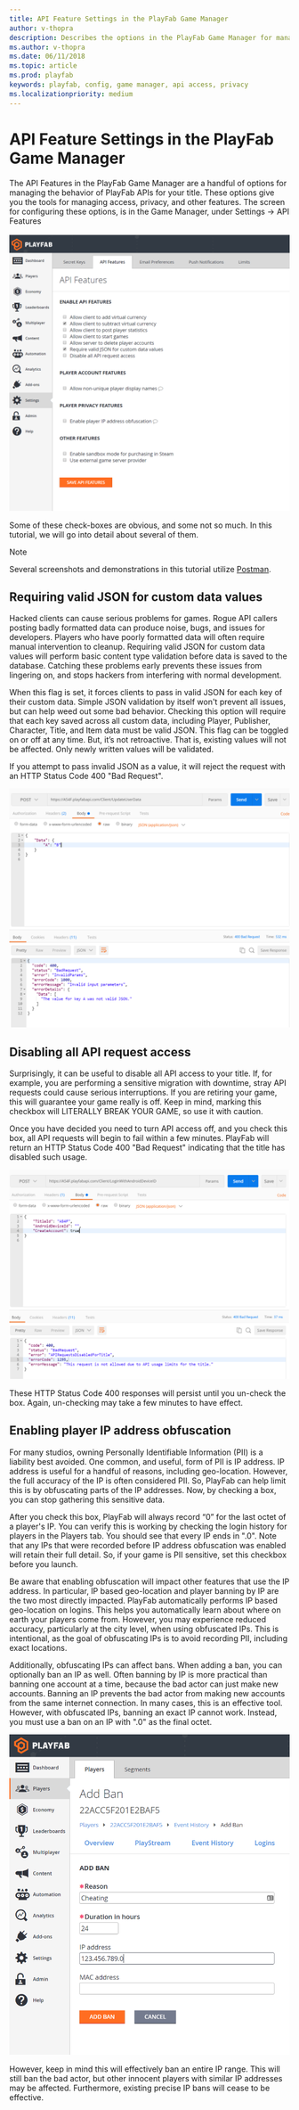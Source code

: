 ```yaml
---
title: API Feature Settings in the PlayFab Game Manager
author: v-thopra
description: Describes the options in the PlayFab Game Manager for managing the behavior of PlayFab APIs.
ms.author: v-thopra
ms.date: 06/11/2018
ms.topic: article
ms.prod: playfab
keywords: playfab, config, game manager, api access, privacy
ms.localizationpriority: medium
---
```


# API Feature Settings in the PlayFab Game Manager

The API Features in the PlayFab Game Manager are a handful of options for managing the behavior of PlayFab APIs for your title. These options give you the tools for managing access, privacy, and other features. The screen for configuring these options, is in the Game Manager, under Settings -> API Features

![Game Manager - Settings - API Features](media/tutorials/game-manager-settings-api-features-full.png)  

Some of these check-boxes are obvious, and some not so much. In this tutorial, we will go into detail about several of them.

> [!NOTE]
> Several screenshots and demonstrations in this tutorial utilize [Postman](../dev-test-live/executing-the-playfab-api-via-postman.md).

## Requiring valid JSON for custom data values

Hacked clients can cause serious problems for games. Rogue API callers posting badly formatted data can produce noise, bugs, and issues for developers. Players who have poorly formatted data will often require manual intervention to cleanup. Requiring valid JSON for custom data values will perform basic content type validation before data is saved to the database. Catching these problems early prevents these issues from lingering on, and stops hackers from interfering with normal development.

When this flag is set, it forces clients to pass in valid JSON for each key of their custom data. Simple JSON validation by itself won't prevent all issues, but can help weed out some bad behavior. Checking this option will require that each key saved across all custom data, including Player, Publisher, Character, Title, and Item data must be valid JSON. This flag can be toggled on or off at any time. But, it’s not retroactive. That is, existing values will not be affected. Only newly written values will be validated.

If you attempt to pass invalid JSON as a value, it will reject the request with an HTTP Status Code 400 "Bad Request".

![Postman - Sending invalid JSON](media/tutorials/postman-sending-invalid-json.png)  

## Disabling all API request access

Surprisingly, it can be useful to disable all API access to your title. If, for example, you are performing a sensitive migration with downtime, stray API requests could cause serious interruptions. If you are retiring your game, this will guarantee your game really is off. Keep in mind, marking this checkbox will LITERALLY BREAK YOUR GAME, so use it with caution.

Once you have decided you need to turn API access off, and you check this box, all API requests will begin to fail within a few minutes. PlayFab will return an HTTP Status Code 400 "Bad Request" indicating that the title has disabled such usage.

![Postman - Accessing a disabled API](media/tutorials/postman-accessing-a-disabled-api.png)  

These HTTP Status Code 400 responses will persist until you un-check the box. Again, un-checking may take a few minutes to have effect.

## Enabling player IP address obfuscation

For many studios, owning Personally Identifiable Information (PII) is a liability best avoided. One common, and useful, form of PII is IP address. IP address is useful for a handful of reasons, including geo-location. However, the full accuracy of the IP is often considered PII. So, PlayFab can help limit this is by obfuscating parts of the IP addresses. Now, by checking a box, you can stop gathering this sensitive data.

After you check this box, PlayFab will always record “0” for the last octet of a player's IP. You can verify this is working by checking the login history for players in the Players tab. You should see that every IP ends in ".0". Note that any IPs that were recorded before IP address obfuscation was enabled will retain their full detail. So, if your game is PII sensitive, set this checkbox before you launch.

Be aware that enabling obfuscation will impact other features that use the IP address. In particular, IP based geo-location and player banning by IP are the two most directly impacted. PlayFab automatically performs IP based geo-location on logins. This helps you automatically learn about where on earth your players come from. However, you may experience reduced accuracy, particularly at the city level, when using obfuscated IPs. This is intentional, as the goal of obfuscating IPs is to avoid recording PII, including exact locations.

Additionally, obfuscating IPs can affect bans. When adding a ban, you can optionally ban an IP as well. Often banning by IP is more practical than banning one account at a time, because the bad actor can just make new accounts. Banning an IP prevents the bad actor from making new accounts from the same internet connection. In many cases, this is an effective tool. However, with obfuscated IPs, banning an exact IP cannot work. Instead, you must use a ban on an IP with ".0" as the final octet.

![Game Manager - Players - Add Ban](media/tutorials/game-manager-players-add-ban.png)  

However, keep in mind this will effectively ban an entire IP range. This will still ban the bad actor, but other innocent players with similar IP addresses may be affected. Furthermore, existing precise IP bans will cease to be effective.